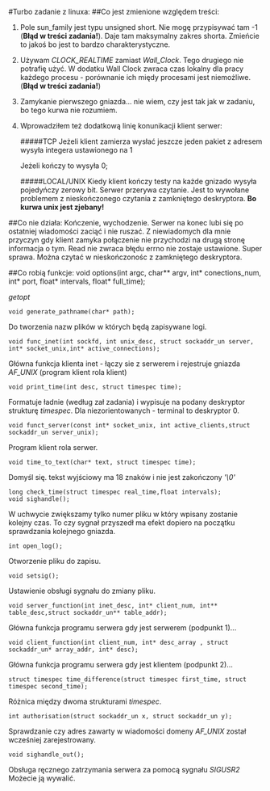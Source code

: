#Turbo zadanie z linuxa:
##Co jest zmienione względem treści:
1. Pole sun_family jest typu unsigned short. Nie mogę przypisywać tam -1 (**Błąd w treści zadania!**). Daje tam maksymalny zakres shorta.
Zmieńcie to jakoś bo jest to bardzo charakterystyczne.

2. Używam _CLOCK_REALTIME_ zamiast _Wall_Clock_. Tego drugiego nie potrafię użyć.
W dodatku Wall Clock zwraca czas lokalny dla pracy każdego procesu - porównanie ich międy procesami jest niemożliwe.(**Błąd w treści zadania!**)

3. Zamykanie pierwszego gniazda... nie wiem, czy jest tak jak w zadaniu, bo tego kurwa nie rozumiem.

4. Wprowadziłem też dodatkową linię konunikacji klient serwer:

    #####TCP
    Jeżeli klient zamierza wysłać jeszcze jeden pakiet z adresem wysyła integera ustawionego na 1
    
    Jeżeli kończy to wysyła 0;
    
    #####LOCAL/UNIX
    Kiedy klient kończy testy na każde gnizado wysyła pojedyńczy zerowy bit. Serwer przerywa czytanie.
    Jest to wywołane problemem z nieskończonego czytania z zamkniętego deskryptora. **Bo kurwa unix jest zjebany!**

##Co nie działa:
Kończenie, wychodzenie. Serwer na konec lubi się po ostatniej wiadomości zaciąć i nie ruszać.
Z niewiadomych dla mnie przyczyn gdy klient zamyka połączenie nie przychodzi na drugą stronę informacja o tym.
Read nie zwraca błędu errno nie zostaje ustawione. Super sprawa. Można czytać w nieskończonośc z zamkniętego deskryptora.

##Co robią funkcje:
    void options(int argc, char** argv, int* conections_num, int* port, float* intervals, float* full_time);

_getopt_

    void generate_pathname(char* path);
   
Do tworzenia nazw plików w których będą zapisywane logi.
  
    void func_inet(int sockfd, int unix_desc, struct sockaddr_un server, int* socket_unix,int* active_connections);
    
Główna funkcja klienta inet - łączy sie z serwerem i rejestruje gniazda _AF_UNIX_ (program klient rola klient)
    
    void print_time(int desc, struct timespec time);
    
Formatuje ładnie (według zał zadania) i wypisuje na podany deskryptor strukturę _timespec_. Dla niezorientowanych - terminal to deskryptor 0.
    
    void funct_server(const int* socket_unix, int active_clients,struct sockaddr_un server_unix);
    
Program klient rola serwer.
    
    void time_to_text(char* text, struct timespec time);
    
Domyśl się. tekst wyjściowy ma 18 znaków i nie jest zakończony _'\0'_
    
    long check_time(struct timespec real_time,float intervals);
    void sighandle();
    
W uchwycie zwiększamy tylko numer pliku w który wpisany zostanie kolejny czas. To czy sygnał przyszedł ma efekt dopiero na początku sprawdzania kolejnego gniazda.
    
    int open_log();
    
Otworzenie pliku do zapisu.
    
    void setsig();
    
Ustawienie obsługi sygnału do zmiany pliku.
    
    void server_function(int inet_desc, int* client_num, int** table_desc,struct sockaddr_un** table_addr);
    
Główna funkcja programu serwera gdy jest serwerem (podpunkt 1)...
    
    void client_function(int client_num, int* desc_array , struct sockaddr_un* array_addr, int* desc);
    
Główna funkcja programu serwera gdy jest klientem (podpunkt 2)...
    
    struct timespec time_difference(struct timespec first_time, struct timespec second_time);

Różnica między dwoma strukturami _timespec_.
    
    int authorisation(struct sockaddr_un x, struct sockaddr_un y);
    
Sprawdzanie czy adres zawarty w wiadomości domeny _AF_UNIX_ został wcześniej zarejestrowany.
    
    void sighandle_out();
    
Obsługa ręcznego zatrzymania serwera za pomocą sygnału _SIGUSR2_ Możecie ją wywalić.
    